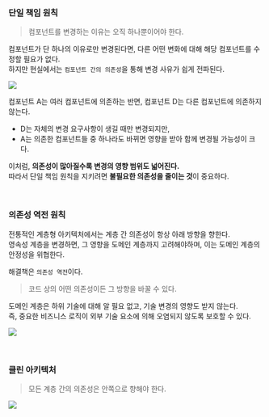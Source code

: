 ### 단일 책임 원칙
> 컴포넌트를 변경하는 이유는 오직 하나뿐이어야 한다.  

컴포넌트가 단 하나의 이유로만 변경된다면, 다른 어떤 변화에 대해 해당 컴포넌트를 수정할 필요가 없다.  
하지만 현실에서는 `컴포넌트 간의 의존성`을 통해 변경 사유가 쉽게 전파된다.  

![](https://i.imgur.com/5Hs9GY5.png)  

컴포넌트 A는 여러 컴포넌트에 의존하는 반면, 컴포넌트 D는 다른 컴포넌트에 의존하지 않는다.  
- D는 자체의 변경 요구사항이 생길 때만 변경되지만,  
- A는 의존한 컴포넌트들 중 하나라도 바뀌면 영향을 받아 함께 변경될 가능성이 크다.  

이처럼, **의존성이 많아질수록 변경의 영향 범위도 넓어진다.**    
따라서 단일 책임 원칙을 지키려면 **불필요한 의존성을 줄이는 것**이 중요하다.  

<br>

### 의존성 역전 원칙
전통적인 계층형 아키텍처에서는 계층 간 의존성이 항상 아래 방향을 향한다.  
영속성 계층을 변경하면, 그 영향을 도메인 계층까지 고려해야하며, 이는 도메인 계층의 안정성을 위협한다. 

해결책은 `의존성 역전`이다.  
> 코드 상의 어떤 의존성이든 그 방향을 바꿀 수 있다.  

도메인 계층은 하위 기술에 대해 알 필요 없고, 기술 변경의 영향도 받지 않는다.  
즉, 중요한 비즈니스 로직이 외부 기술 요소에 의해 오염되지 않도록 보호할 수 있다.  

![](https://i.imgur.com/s6obxWX.png)  

<br>

### 클린 아키텍처
> 모든 계층 간의 의존성은 안쪽으로 향해야 한다.

![](https://i.imgur.com/jgHGQQZ.png)  
